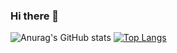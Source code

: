 ### Hi there 👋
![Anurag's GitHub stats](https://github-readme-stats.vercel.app/api?username=harryvanroy&show_icons=true&theme=dark)
[![Top Langs](https://github-readme-stats.vercel.app/api/top-langs/?username=harryvanroy)](https://github.com/anuraghazra/github-readme-stats)
<!--
**harryvanroy/harryvanroy** is a ✨ _special_ ✨ repository because its `README.md` (this file) appears on your GitHub profile.

Here are some ideas to get you started:

- 🔭 I’m currently working on ...
- 🌱 I’m currently learning ...
- 👯 I’m looking to collaborate on ...
- 🤔 I’m looking for help with ...
- 💬 Ask me about ...
- 📫 How to reach me: ...
- 😄 Pronouns: ...
- ⚡ Fun fact: ...
-->

